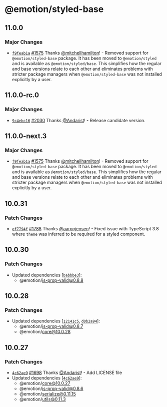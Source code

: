 # @emotion/styled-base

## 11.0.0

### Major Changes

- [`f9feab1a`](https://github.com/emotion-js/emotion/commit/f9feab1a5d1ca88e53c3f7a063be5d5871cc93e8) [#1575](https://github.com/emotion-js/emotion/pull/1575) Thanks [@mitchellhamilton](https://github.com/mitchellhamilton)! - Removed support for `@emotion/styled-base` package. It has been moved to `@emotion/styled` and is available as `@emotion/styled/base`. This simplifies how the regular and base versions relate to each other and eliminates problems with stricter package managers when `@emotion/styled-base` was not installed explicitly by a user.

## 11.0.0-rc.0

### Major Changes

- [`9c4ebc16`](https://github.com/emotion-js/emotion/commit/9c4ebc160471097c5d04fb92dba3ed0df870bb63) [#2030](https://github.com/emotion-js/emotion/pull/2030) Thanks [@Andarist](https://github.com/Andarist)! - Release candidate version.

## 11.0.0-next.3

### Major Changes

- [`f9feab1a`](https://github.com/emotion-js/emotion/commit/f9feab1a5d1ca88e53c3f7a063be5d5871cc93e8) [#1575](https://github.com/emotion-js/emotion/pull/1575) Thanks [@mitchellhamilton](https://github.com/mitchellhamilton)! - Removed support for `@emotion/styled-base` package. It has been moved to `@emotion/styled` and is available as `@emotion/styled/base`. This simplifies how the regular and base versions relate to each other and eliminates problems with stricter package managers when `@emotion/styled-base` was not installed explicitly by a user.

## 10.0.31

### Patch Changes

- [`ef7794f`](https://github.com/emotion-js/emotion/commit/ef7794f50a1ef9790ea6ebe530b6fd8e0b7b0942) [#1788](https://github.com/emotion-js/emotion/pull/1788) Thanks [@aaronjensen](https://github.com/aaronjensen)! - Fixed issue with TypeScript 3.8 where `theme` was inferred to be required for a styled component.

## 10.0.30

### Patch Changes

- Updated dependencies [[`babbbe3`](https://github.com/emotion-js/emotion/commit/babbbe36844f26f6d7041f1d3aeb47d5dfb08d8a)]:
  - @emotion/is-prop-valid@0.8.8

## 10.0.28

### Patch Changes

- Updated dependencies [[`12141c5`](https://github.com/emotion-js/emotion/commit/12141c54318c0738b60bf755e033cf6e12238a02), [`d0b2a94`](https://github.com/emotion-js/emotion/commit/d0b2a94ab9d5648667447dbd78e7a2e3e93de42a)]:
  - @emotion/is-prop-valid@0.8.7
  - @emotion/core@10.0.28

## 10.0.27

### Patch Changes

- [`4c62ae9`](https://github.com/emotion-js/emotion/commit/4c62ae9447959d438928e1a26f76f1487983c968) [#1698](https://github.com/emotion-js/emotion/pull/1698) Thanks [@Andarist](https://github.com/Andarist)! - Add LICENSE file
- Updated dependencies [[`4c62ae9`](https://github.com/emotion-js/emotion/commit/4c62ae9447959d438928e1a26f76f1487983c968)]:
  - @emotion/core@10.0.27
  - @emotion/is-prop-valid@0.8.6
  - @emotion/serialize@0.11.15
  - @emotion/utils@0.11.3
